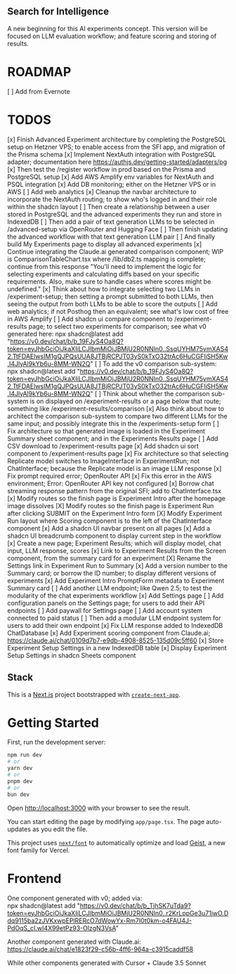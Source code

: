 ## Search for Intelligence
A new beginning for this AI experiments concept. This version will be focused on LLM evaluation workflow; and feature scoring and storing of results.  

# ROADMAP  
[ ] Add from Evernote




# TODOS
[x] Finish Advanced Experiment architecture by completing the PostgreSQL setup on Hetzner VPS; to enable access from the SFI app, and migration of the Prisma schema
[x] Implement NextAuth integration with PostgreSQL adapter; documentation here https://authjs.dev/getting-started/adapters/pg
[x] Then test the /register workflow in prod based on the Prisma and PostgreSQL setup
[x] Add AWS Amplify env variables for NextAuth and PSQL integration
[x] Add DB monitoring; either on the Hetzner VPS or in AWS
[ ] Add web analytics
[x] Cleanup the navbar architecture to incorporate the NextAuth routing; to show who's logged in and their role within the shadcn layout
[ ] Then create a relationship between a user stored in PostgreSQL and the advanced experiments they run and store in IndexedDB 
[ ] Then add a pair of text generation LLMs to be selected in /advanced-setup via OpenRouter and Hugging Face
[ ] Then finish updating the advanced workflow with that text generation LLM pair
[ ] And finally build My Experiments page to display all advanced experiments
[x] Continue integrating the Claude.ai generated comparison component; WIP is ComparisonTableChart.tsx where /lib/db2.ts mapping is complete; continue from this response "You'll need to implement the logic for selecting experiments and calculating diffs based on your specific requirements. Also, make sure to handle cases where scores might be undefined."
[x] Think about how to integrate selecting two LLMs in /experiment-setup; then setting a prompt submitted to both LLMs, then seeing the output from both LLMs to be able to score the outputs
[ ] Add web analytics; if not Posthog then an equivalent; see what's low cost of free in AWS Amplify
[ ] Add shadcn ui compare component to /experiment-results page; to select two experiments for comparison; see what v0 generated here: npx shadcn@latest add "https://v0.dev/chat/b/b_19FJyS4Oa8Q?token=eyJhbGciOiJkaXIiLCJlbmMiOiJBMjU2R0NNIn0..SsqUYHM75vmXAS42.TtFDAElwsIM1gQJPQsUUA8JTBjRCPJT03yS0kTxO32trAc6HuCGFljSH5Kw.I4JlyAl9kYb6u-8MM-WN2Q"
[ ] To add the v0 comparison sub-system: npx shadcn@latest add "https://v0.dev/chat/b/b_19FJyS4Oa8Q?token=eyJhbGciOiJkaXIiLCJlbmMiOiJBMjU2R0NNIn0..SsqUYHM75vmXAS42.TtFDAElwsIM1gQJPQsUUA8JTBjRCPJT03yS0kTxO32trAc6HuCGFljSH5Kw.I4JlyAl9kYb6u-8MM-WN2Q"
[ ] Think about whether the comparison sub-system is on displayed on /experiment-results or a page below that route; something like /experiment-results/comparison 
[x] Also think about how to architect the comparison sub-system to compare two different LLMs for the same input; and possibly integrate this in the /experiments-setup form
[ ] Fix architecture so that generated image is loaded in the Experiment Summary sheet component; and in the Experiments Results page
[ ] Add CSV download to /experiment-results page
[x] Add shadcn ui sort component to /experiment-results page
[x] Fix architecture so that selecting Replicate model switches to ImageInterface in ExperimentRun; not ChatInterface; because the Replicate model is an image LLM response 
[x] Fix prompt required error; OpenRouter API
[x] Fix this error in the AWS environment; Error: OpenRouter API key not configured
[x] Borrow chat streaming response pattern from the original SFI; add to ChatInterface.tsx
[x] Modify routes so the finish page is Experiment Intro after the homepage image dissolves 
[X] Modify routes so the finish page is Experiment Run after clicking SUBMIT on the Experiment Intro form
[X] Modify Experiment Run layout where Scoring component is to the left of the ChatInterface component
[x] Add a shadcn UI navbar present on all pages
[x] Add a shadcn UI breadcrumb component to display current step in the workflow
[x] Create a new page; Experiment Results; which will display model, chat input, LLM response, scores
[x] Link to Experiment Results from the Screen component, from the summary card for an experiment
[X] Rename the Settings link in Experiment Run to Summary
[x] Add a version number to the Summary card; or borrow the ID number; to display different versions of experiments
[x] Add Experiment Intro PromptForm metadata to Experiment Summary card
[ ] Add another LLM endpoint; like Qwen 2.5; to test the modularity of the chat experiments workflow
[x] Add Settings page
[ ] Add configuration panels on the Settings page; for users to add their API endpoints
[ ] Add paywall for Settings page
[ ] Add account system connected to paid status
[ ] Then add a modular LLM endpoint system for users to add their own endpoint
[x] Fix LLM response added to IndexedDB ChatDatabase
[x] Add Experiment scoring component from Claude.ai; https://claude.ai/chat/0109d7b7-e9db-4908-8525-135d09c5ff60
[x] Store Experiment Setup Settings in a new IndexedDB table
[x] Display Experiment Setup Settings in shadcn Sheets component


## Stack
This is a [Next.js](https://nextjs.org) project bootstrapped with [`create-next-app`](https://nextjs.org/docs/app/api-reference/cli/create-next-app).

# Getting Started

First, run the development server:

```bash
npm run dev
# or
yarn dev
# or
pnpm dev
# or
bun dev
```

Open [http://localhost:3000](http://localhost:3000) with your browser to see the result.

You can start editing the page by modifying `app/page.tsx`. The page auto-updates as you edit the file.

This project uses [`next/font`](https://nextjs.org/docs/app/building-your-application/optimizing/fonts) to automatically optimize and load [Geist](https://vercel.com/font), a new font family for Vercel.

# Frontend
One component generated with v0; added via:  
npx shadcn@latest add "https://v0.dev/chat/b/b_TjhSK7uTda9?token=eyJhbGciOiJkaXIiLCJlbmMiOiJBMjU2R0NNIn0..r2KrLppGe3u71jwO.Ddq9115ba2zJVKxwpEPlRERcO7dWowYx-Rm7I0t0km-o4FAU4J-PdOqS_cI.wI4X99etPz93-OlzgN3VsA"


Another component generated with Claude.ai:  
https://claude.ai/chat/e1823f29-c56b-4ff6-964a-c3915caddf58


While other components generated with Cursor + Claude 3.5 Sonnet

